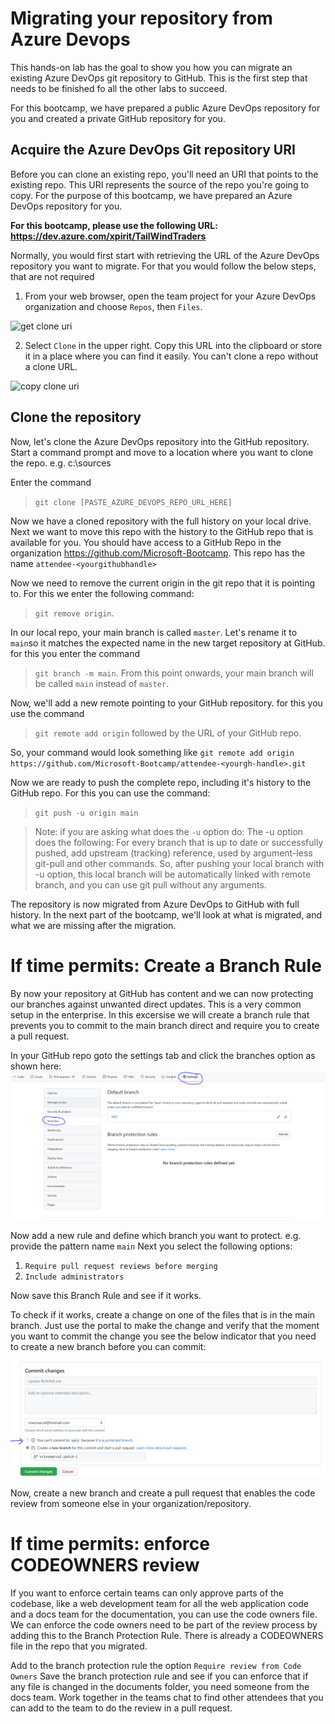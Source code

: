 # Migrating your repository from Azure Devops
This hands-on lab has the goal to show you how you can migrate an existing Azure DevOps git repository to GitHub. This is the first step that needs to be finished fo all the other labs to succeed. 

For this bootcamp, we have prepared a public Azure DevOps repository for you and created a private GitHub repository for you.

## Acquire the Azure DevOps Git repository URI
Before you can clone an existing repo, you'll need an URI that points to the existing repo. This URI represents the source of the repo you're going to copy. 
For the purpose of this bootcamp, we have prepared an Azure DevOps repository for you. 

**For this bootcamp, please use the following URL: https://dev.azure.com/xpirit/TailWindTraders**

Normally, you would first start with retrieving the URL of the Azure DevOps repository you want to migrate. For that you would follow the below steps, that are not required  
1. From your web browser, open the team project for your Azure DevOps organization and choose `Repos`, then `Files`.

![get clone uri](https://docs.microsoft.com/en-us/azure/devops/repos/git/media/clone-repo/repos-files.png?view=azure-devops)

2. Select `Clone` in the upper right. Copy this URL into the clipboard or store it in a place where you can find it easily. You can't clone a repo without a clone URL.

![copy clone uri](https://docs.microsoft.com/en-us/azure/devops/repos/git/media/get_clone_url.gif?view=azure-devops) 

## Clone the repository 
Now, let's clone the Azure DevOps repository into the GitHub repository.
Start a command prompt and move to a location where you want to clone the repo. e.g. c:\sources 

Enter the command 
> `git clone [PASTE_AZURE_DEVOPS_REPO_URL_HERE]`

Now we have a cloned repository with the full history on your local drive. Next we want to move this repo with the history to the GitHub repo that is available for you.
You should have access to a GitHub Repo in the organization https://github.com/Microsoft-Bootcamp. This repo has the name `attendee-<yourgithubhandle>`

Now we need to remove the current origin in the git repo that it is pointing to. For this we enter the following command:

> `git remove origin`. 

In our local repo, your main branch is called `master`. Let's rename it to `main`so it matches the expected name in the new target repository at GitHub. for this you enter the command 

>`git branch -m main`.
From this point onwards, your main branch will be called `main` instead of `master`.

Now, we'll add a new remote pointing to your GitHub repository. for this you use the  command 
> `git remote add origin` followed by the URL of your GitHub repo. 

So, your command would look something like `git remote add origin https://github.com/Microsoft-Bootcamp/attendee-<yourgh-handle>.git`

Now we are ready to push the complete repo, including it's history to the GitHub repo.
For this you can use the command:
>`git push -u origin main`

> Note: if you are asking what does the `-u` option do:
> The -u option does the following: For every branch that is up to date or successfully pushed, add upstream (tracking) reference, used by argument-less git-pull and other commands. So, after pushing your local branch with -u option, this local branch will be automatically linked with remote branch, and you can use git pull without any arguments.

The repository is now migrated from Azure DevOps to GitHub with full history. In the next part of the bootcamp, we'll look at what is migrated, and what we are missing after the migration.

# If time permits: Create a Branch Rule
By now your repository at GitHub has content and we can now protecting our branches against unwanted direct updates. This is a very common setup in the enterprise.
In this excersise we will create a branch rule that prevents you to commit to the main branch direct and require you to create a pull request.

In your GitHub repo goto the settings tab and click the branches option as shown here:
![branch protection rules](images/branch-protection-rules.png)

Now add a new rule and define which branch you want to protect. e.g. provide the pattern name `main`
Next you select the following options:
1. `Require pull request reviews before merging`
2. `Include administrators`

Now save this Branch Rule and see if it works.

To check if it works, create a change on one of the files that is in the main branch. Just use the portal to make the change and verify that the moment you want to commit the change you see the below indicator that you need to create a new branch before you can commit:

![create branch before commit](images/branch-before-commit.png)

Now, create a new branch and create a pull request that enables the code review from someone else in your organization/repository.

# If time permits: enforce CODEOWNERS review

If you want to enforce certain teams can only approve parts of the codebase, like a web development team for all the web application code and a docs team for the documentation, you can use the code owners file. We can enforce the code owners need to be part of the review process by adding this to the Branch Protection Rule.
There is already a CODEOWNERS file in the repo that you migrated.

Add to the branch protection rule the option `Require review from Code Owners`
Save the branch protection rule and see if you can enforce that if any file is changed in the documents folder, you need someone from the docs team. Work together in the teams chat to find other attendees that you can add to the team to do the review in a pull request.
